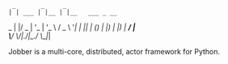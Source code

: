 
     _       _     _               
    | | ___ | |__ | |__   ___ _ __ 
 _  | |/ _ \| '_ \| '_ \ / _ \ '__|
| |_| | (_) | |_) | |_) |  __/ |   
 \\___/ \\___/|_.__/|_.__/ \\___|_|    


Jobber is a multi-core, distributed, actor framework for Python.
